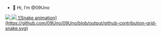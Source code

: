 - 👋 Hi, I’m @09Uno

<!--- ![Top Langs](https://github-readme-stats.vercel.app/api/top-langs/?username=09Uno&theme=tokyonight)
<div> -->
<a href="https://github.com/username=09Uno">
<img height="180em" src="https://github-readme-stats.vercel.app/api/top-langs/?username=09Uno&layout=compact&langs_count=7&theme=dracula"/>
<img height="180em" src="https://github-readme-stats.vercel.app/api?username=09Uno&show_icons=true&theme=dracula&include_all_commits=true&count_private=true"/>
</div>
![Snake animation](https://github.com/09Uno/09Uno/blob/output/github-contribution-grid-snake.svg)
